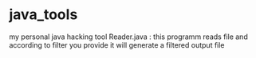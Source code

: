 # java_tools
my personal java hacking tool
Reader.java : this programm reads file and according to filter you provide it will generate a filtered output file
